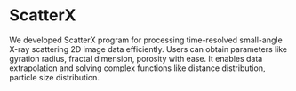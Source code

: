 # ScatterX
We developed ScatterX program for processing time-resolved small-angle X-ray scattering 2D image data efficiently. Users can obtain parameters like gyration radius, fractal dimension, porosity with ease. It enables data extrapolation and solving complex functions like distance distribution, particle size distribution.
